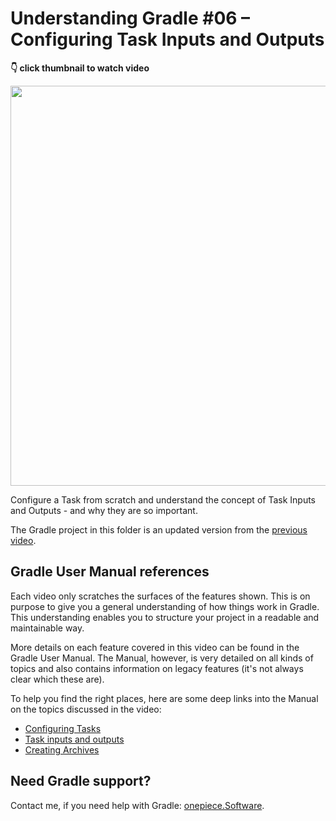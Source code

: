 # Understanding Gradle #06 – Configuring Task Inputs and Outputs

**👇 click thumbnail to watch video**

[<img src="https://onepiecesoftware.github.io/img/videos/06.png" width="640">](https://www.youtube.com/watch?v=Pj9hSRauiQM&list=PLWQK2ZdV4Yl2k2OmC_gsjDpdIBTN0qqkE)

Configure a Task from scratch and understand the concept of Task Inputs and Outputs - and why they are so important.

The Gradle project in this folder is an updated version from the [previous video](../05_Lifecycle_Tasks).

## Gradle User Manual references

Each video only scratches the surfaces of the features shown.
This is on purpose to give you a general understanding of how things work in Gradle.
This understanding enables you to structure your project in a readable and maintainable way.

More details on each feature covered in this video can be found in the Gradle User Manual.
The Manual, however, is very detailed on all kinds of topics and also contains information on legacy features (it's not always clear which these are).

To help you find the right places, here are some deep links into the Manual on the topics discussed in the video:

* [Configuring Tasks](https://docs.gradle.org/current/userguide/more_about_tasks.html#sec:configuring_tasks)
* [Task inputs and outputs](https://docs.gradle.org/current/userguide/more_about_tasks.html#sec:task_inputs_outputs)
* [Creating Archives](https://docs.gradle.org/current/userguide/working_with_files.html#sec:creating_archives_example)

## Need Gradle support?

Contact me, if you need help with Gradle: [onepiece.Software](http://onepiece.software).
